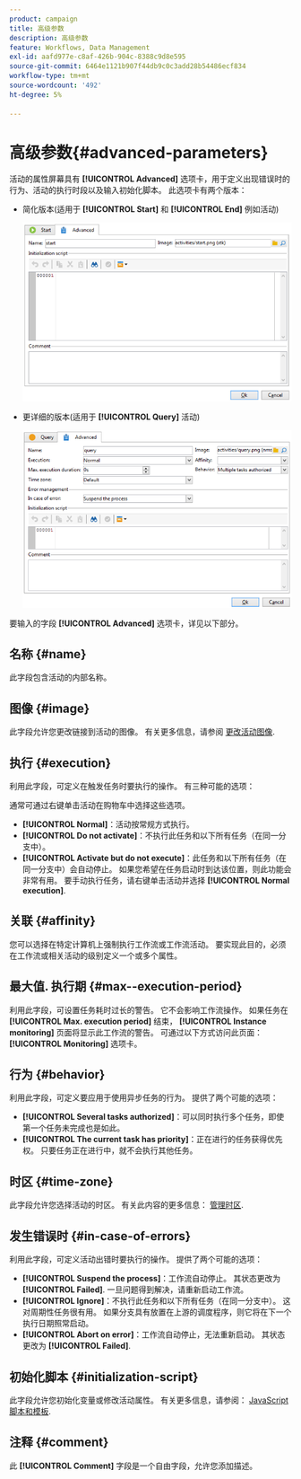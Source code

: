 ```yaml
---
product: campaign
title: 高级参数
description: 高级参数
feature: Workflows, Data Management
exl-id: aafd977e-c8af-426b-904c-8388c9d8e595
source-git-commit: 6464e1121b907f44db9c0c3add28b54486ecf834
workflow-type: tm+mt
source-wordcount: '492'
ht-degree: 5%

---
```


# 高级参数{#advanced-parameters}



活动的属性屏幕具有 **[!UICONTROL Advanced]** 选项卡，用于定义出现错误时的行为、活动的执行时段以及输入初始化脚本。 此选项卡有两个版本：

* 简化版本(适用于 **[!UICONTROL Start]** 和 **[!UICONTROL End]** 例如活动)

   ![](assets/wf-advanced-basic.png)

* 更详细的版本(适用于 **[!UICONTROL Query]** 活动)

   ![](assets/wf-advanced-full.png)

要输入的字段 **[!UICONTROL Advanced]** 选项卡，详见以下部分。

## 名称 {#name}

此字段包含活动的内部名称。

## 图像 {#image}

此字段允许您更改链接到活动的图像。 有关更多信息，请参阅 [更改活动图像](change-activity-images.md).

## 执行 {#execution}

利用此字段，可定义在触发任务时要执行的操作。 有三种可能的选项：

通常可通过右键单击活动在购物车中选择这些选项。

* **[!UICONTROL Normal]**：活动按常规方式执行。
* **[!UICONTROL Do not activate]**：不执行此任务和以下所有任务（在同一分支中）。
* **[!UICONTROL Activate but do not execute]**：此任务和以下所有任务（在同一分支中）会自动停止。 如果您希望在任务启动时到达该位置，则此功能会非常有用。 要手动执行任务，请右键单击活动并选择 **[!UICONTROL Normal execution]**.

## 关联 {#affinity}

您可以选择在特定计算机上强制执行工作流或工作流活动。 要实现此目的，必须在工作流或相关活动的级别定义一个或多个属性。


## 最大值. 执行期 {#max--execution-period}

利用此字段，可设置任务耗时过长的警告。 它不会影响工作流操作。 如果任务在 **[!UICONTROL Max. execution period]** 结束， **[!UICONTROL Instance monitoring]** 页面将显示此工作流的警告。 可通过以下方式访问此页面： **[!UICONTROL Monitoring]** 选项卡。

## 行为 {#behavior}

利用此字段，可定义要应用于使用异步任务的行为。 提供了两个可能的选项：

* **[!UICONTROL Several tasks authorized]**：可以同时执行多个任务，即使第一个任务未完成也是如此。
* **[!UICONTROL The current task has priority]**：正在进行的任务获得优先权。 只要任务正在进行中，就不会执行其他任务。

## 时区 {#time-zone}

此字段允许您选择活动的时区。 有关此内容的更多信息： [管理时区](managing-time-zones.md).

## 发生错误时 {#in-case-of-errors}

利用此字段，可定义活动出错时要执行的操作。 提供了两个可能的选项：

* **[!UICONTROL Suspend the process]**：工作流自动停止。 其状态更改为 **[!UICONTROL Failed]**. 一旦问题得到解决，请重新启动工作流。
* **[!UICONTROL Ignore]**：不执行此任务和以下所有任务（在同一分支中）。 这对周期性任务很有用。 如果分支具有放置在上游的调度程序，则它将在下一个执行日期照常启动。
* **[!UICONTROL Abort on error]**：工作流自动停止，无法重新启动。 其状态更改为 **[!UICONTROL Failed]**.

## 初始化脚本 {#initialization-script}

此字段允许您初始化变量或修改活动属性。 有关更多信息，请参阅： [JavaScript脚本和模板](javascript-scripts-and-templates.md).

## 注释 {#comment}

此 **[!UICONTROL Comment]** 字段是一个自由字段，允许您添加描述。
